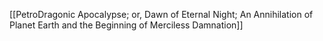 [[PetroDragonic Apocalypse; or, Dawn of Eternal Night; An Annihilation of Planet Earth and the Beginning of Merciless Damnation]]